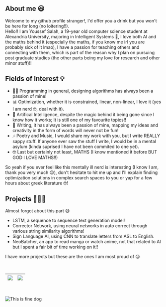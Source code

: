 ## About me 😃
Welcome to my github profile stranger!, I'd offer you a drink but you won't be here for long (no loitering!!). <br>
Hello!! I am Youssef Salah, a 19-year old computer science student at Alexandria University, majoring in Intelligent Systems 🧠, I love both AI and the maths behind it (especially the maths, if you know me irl you are probably sick of it lmao), I have a passion for teaching others and connecting with them, which is part of the reason why I plan on pursuing post graduate studies (the other parts being my love for research and other minor stuff)!!
## Fields of Interest 💡
* 👨‍💻 Programming in general, designing algorithms has always been a passion of mine!
* 📊 Optimization, whether it is constrained, linear, non-linear, I love it (yes I am nerd 🤓, deal with it).
* 🧠 Artifical Intelligence, despite the magic behind it being gone since I know how it works; It is still one of my favourite topics!!
* 📖 Writing, it has always been a passion of mine, mapping my ideas and creativity in the form of words will never not be fun!
* 🎶 Poetry and Music, I would share my work with you, but I write REALLY sappy stuff. If anyone ever saw the stuff I write, I would be in a mental asylum (kinda suprised I have not been commited to one yet).
* 🤓 Last but certainly not least, MATHS (I know mentioned it before BUT GOD I LOVE MATHS!!)

So yeah if you ever feel like this mentally ill nerd is interesting (I know I am, thank you very much 😌), don't hesitate to hit me up and I'll explain finding optimization solutions in complex search spaces to you or yap for a few hours about greek literature 🤓! 

## Projects 👨🏻‍💻
Almost forgot about this part 😅
* LSTM, a sequence to sequence text generation model!
* Corrector Network, using neural networks in auto correct through various string similarity algorithms!
* Sign Language AI, using CNN to translate letters from ASL to English.
* NeoBatcher, an app to read manga or watch anime, not that related to AI but I spent a fair bit of time working on it!!

I have more projects but these are the ones I am most proud of 😌

<br>

| <a href="#"><img src="https://github-readme-stats.vercel.app/api?username=tortoiseshell04&show_icons=true&theme=transparent&hide=prs,contribs&hide_border=true"></a> | <a href="#"><img src="https://github-readme-stats.vercel.app/api/top-langs/?username=tortoiseshell04&theme=transparent&layout=compact&hide_border=true&size_weight=1&count_weight=1"></a> |
| ----------- | ----------- |
<br>

![This is fine dog](https://media.npr.org/assets/img/2023/01/14/this-is-fine_custom-dcb93e90c4e1548ffb16978a5a8d182270c872a9-s800-c85.webp)

